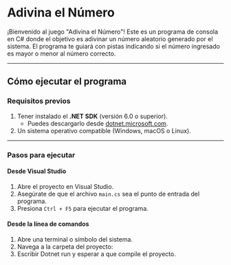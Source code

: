 # Adivina el Número

¡Bienvenido al juego "Adivina el Número"! Este es un programa de consola en C# donde el objetivo es adivinar un número aleatorio generado por el sistema. El programa te guiará con pistas indicando si el número ingresado es mayor o menor al número correcto.

---

## **Cómo ejecutar el programa**

### **Requisitos previos**
1. Tener instalado el **.NET SDK** (versión 6.0 o superior).
   - Puedes descargarlo desde [dotnet.microsoft.com](https://dotnet.microsoft.com/).
2. Un sistema operativo compatible (Windows, macOS o Linux).

---

### **Pasos para ejecutar**

#### **Desde Visual Studio**
1. Abre el proyecto en Visual Studio.
2. Asegúrate de que el archivo `main.cs` sea el punto de entrada del programa.
3. Presiona `Ctrl + F5` para ejecutar el programa.

#### **Desde la línea de comandos**
1. Abre una terminal o símbolo del sistema.
2. Navega a la carpeta del proyecto:
3. Escribir Dotnet run y esperar a que compile el proyecto.
